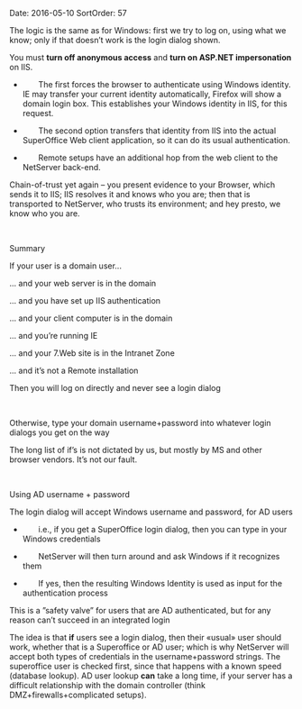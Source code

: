 Date: 2016-05-10
SortOrder: 57

The logic is the same as for Windows: first we try to log on, using what we know; only if that doesn’t work is the login dialog shown.

You must **turn off anonymous access** and **turn on ASP.NET impersonation** on IIS.

*        The first forces the browser to authenticate using Windows identity. IE may transfer your current identity automatically, Firefox will show a domain login box. This establishes your Windows identity in IIS, for this request.

*        The second option transfers that identity from IIS into the actual SuperOffice Web client application, so it can do its usual authentication.

*        Remote setups have an additional hop from the web client to the NetServer back-end.

Chain-of-trust yet again – you present evidence to your Browser, which sends it to IIS; IIS resolves it and knows who you are; then that is transported to NetServer, who trusts its environment; and hey presto, we know who you are.

 

Summary

If your user is a domain user...

... and your web server is in the domain

... and you have set up IIS authentication

... and your client computer is in the domain

... and you’re running IE

... and your 7.Web site is in the Intranet Zone

... and it’s not a Remote installation

Then you will log on directly and never see a login dialog

 

Otherwise, type your domain username+password into whatever login dialogs you get on the way

The long list of if’s is not dictated by us, but mostly by MS and other browser vendors.
It’s not our fault.

 

Using AD username + password

The login dialog will accept Windows username and password, for AD users

*        i.e., if you get a SuperOffice login dialog, then you can type in your Windows credentials

*        NetServer will then turn around and ask Windows if it recognizes them

*        If yes, then the resulting Windows Identity is used as input for the authentication process

This is a ”safety valve” for users that are AD authenticated, but for any reason can’t succeed in an integrated login

The idea is that **if** users see a login dialog, then their «usual» user should work, whether that is a Superoffice or AD user; which is why NetServer will accept both types of credentials in the username+password strings. The superoffice user is checked first, since that happens with a known speed (database lookup). AD user lookup **can** take a long time, if your server has a difficult relationship with the domain controller (think DMZ+firewalls+complicated setups).
